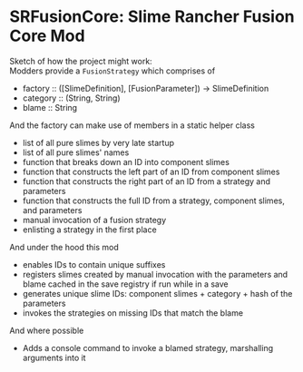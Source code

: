 # SRFusionCore: Slime Rancher Fusion Core Mod

Sketch of how the project might work:  
Modders provide a `FusionStrategy` which comprises of 
 - factory :: ([SlimeDefinition], [FusionParameter]) -> SlimeDefinition
 - category :: (String, String)
 - blame :: String
      
And the factory can make use of members in a static helper class
 - list of all pure slimes by very late startup
 - list of all pure slimes' names
 - function that breaks down an ID into component slimes
 - function that constructs the left part of an ID from component slimes
 - function that constructs the right part of an ID from a strategy and parameters
 - function that constructs the full ID from a strategy, component slimes, and parameters
 - manual invocation of a fusion strategy
 - enlisting a strategy in the first place
         
And under the hood this mod
 - enables IDs to contain unique suffixes
 - registers slimes created by manual invocation with the parameters and blame cached in the save registry if run while in a save
 - generates unique slime IDs: component slimes + category + hash of the parameters
 - invokes the strategies on missing IDs that match the blame

And where possible
 - Adds a console command to invoke a blamed strategy, marshalling arguments into it

